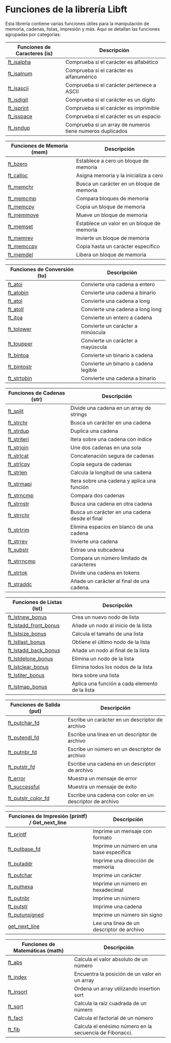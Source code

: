 # Funciones de la librería Libft

Esta librería contiene varias funciones útiles para la manipulación de memoria, cadenas, listas, impresión y más. Aquí se detallan las funciones agrupadas por categorías:

| Funciones de Caracteres (is) | Descripción                                    |
| ---------------------------- | ---------------------------------------------- |
| [ft_isalpha]                 | Comprueba si el carácter es alfabético         |
| [ft_isalnum]                 | Comprueba si el carácter es alfanumérico       |
| [ft_isascii]                 | Comprueba si el carácter pertenece a ASCII     |
| [ft_isdigit]                 | Comprueba si el carácter es un dígito          |
| [ft_isprint]                 | Comprueba si el carácter es imprimible         |
| [ft_isspace]                 | Comprueba si el carácter es un espacio         |
| [ft_isndup]                  | Comprueba si un array de numeros tiene numeros duplicados|

| Funciones de Memoria (mem)   | Descripción                                    |
| ---------------------------- | ---------------------------------------------- |
| [ft_bzero]                   | Establece a cero un bloque de memoria          |
| [ft_calloc]                  | Asigna memoria y la inicializa a cero          |
| [ft_memchr]                  | Busca un carácter en un bloque de memoria      |
| [ft_memcmp]                  | Compara bloques de memoria                     |
| [ft_memcpy]                  | Copia un bloque de memoria                     |
| [ft_memmove]                 | Mueve un bloque de memoria                     |
| [ft_memset]                  | Establece un valor en un bloque de memoria     |
| [ft_memrev]                  | Invierte un bloque de memoria                  |
| [ft_memccpy]                 | Copia hasta un carácter específico             |
| [ft_memdel]                  | Libera un bloque de memoria                    |

| Funciones de Conversión (to) | Descripción                                    |
| ---------------------------- | ---------------------------------------------- |
| [ft_atoi]                    | Convierte una cadena a entero                  |
| [ft_atobin]                  | Convierte una cadena a binario                 |
| [ft_atol]                    | Convierte una cadena a long                    |
| [ft_atoll]                   | Convierte una cadena a long long               |
| [ft_itoa]                    | Convierte un entero a cadena                   |
| [ft_tolower]                 | Convierte un carácter a minúscula              |
| [ft_toupper]                 | Convierte un carácter a mayúscula              |
| [ft_bintoa]                  | Convierte un binario a cadena                  |
| [ft_bintostr]                | Convierte un binario a cadena legible          |
| [ft_strtobin]                | Convierte una cadena a binario                 |

| Funciones de Cadenas (str)   | Descripción                                    |
| ---------------------------- | ---------------------------------------------- |
| [ft_split]                   | Divide una cadena en un array de strings       |
| [ft_strchr]                  | Busca un carácter en una cadena                |
| [ft_strdup]                  | Duplica una cadena                             |
| [ft_striteri]                | Itera sobre una cadena con índice              |
| [ft_strjoin]                 | Une dos cadenas en una sola                    |
| [ft_strlcat]                 | Concatenación segura de cadenas                |
| [ft_strlcpy]                 | Copia segura de cadenas                        |
| [ft_strlen]                  | Calcula la longitud de una cadena              |
| [ft_strmapi]                 | Itera sobre una cadena y aplica una función    |
| [ft_strncmp]                 | Compara dos cadenas                            |
| [ft_strnstr]                 | Busca una cadena en otra cadena                |
| [ft_strrchr]                 | Busca un carácter en una cadena desde el final |
| [ft_strtrim]                 | Elimina espacios en blanco de una cadena       |
| [ft_strrev]                  | Invierte una cadena                            |
| [ft_substr]                  | Extrae una subcadena                           |
| [ft_strrncmp]                | Compara un número limitado de caracteres       |
| [ft_strtok]                  | Divide una cadena en tokens                    |
| [ft_straddc]                 | Añade un carácter al final de una cadena.      |

| Funciones de Listas (lst)    | Descripción                                    |
| ---------------------------- | ---------------------------------------------- |
| [ft_lstnew_bonus]            | Crea un nuevo nodo de lista                    |
| [ft_lstadd_front_bonus]      | Añade un nodo al inicio de la lista            |
| [ft_lstsize_bonus]           | Calcula el tamaño de una lista                 |
| [ft_lstlast_bonus]           | Obtiene el último nodo de la lista             |
| [ft_lstadd_back_bonus]       | Añade un nodo al final de la lista             |
| [ft_lstdelone_bonus]         | Elimina un nodo de la lista                    |
| [ft_lstclear_bonus]          | Elimina todos los nodos de la lista            |
| [ft_lstiter_bonus]           | Itera sobre una lista                          |
| [ft_lstmap_bonus]            | Aplica una función a cada elemento de la lista |

| Funciones de Salida (put)    | Descripción                                    |
| ---------------------------- | ---------------------------------------------- |
| [ft_putchar_fd]              | Escribe un carácter en un descriptor de archivo|
| [ft_putendl_fd]              | Escribe una línea en un descriptor de archivo  |
| [ft_putnbr_fd]               | Escribe un número en un descriptor de archivo  |
| [ft_putstr_fd]               | Escribe una cadena en un descriptor de archivo |
| [ft_error]                   | Muestra un mensaje de error                    |
| [ft_successful]              | Muestra un mensaje de éxito                    |
| [ft_putstr_color_fd]         | Escribe una cadena con color en un descriptor de archivo |

| Funciones de Impresión (printf) / Get_next_line | Descripción                      |
| ----------------------------------------------- | -------------------------------- |
| [ft_printf]                                     | Imprime un mensaje con formato   |
| [ft_putbase_fd]                                 | Imprime un número en una base específica |
| [ft_putaddr]                                    | Imprime una dirección de memoria |
| [ft_putchar]                                    | Imprime un carácter              |
| [ft_puthexa]                                    | Imprime un número en hexadecimal |
| [ft_putnbr]                                     | Imprime un número                |
| [ft_putstr]                                     | Imprime una cadena               |
| [ft_putunsigned]                                | Imprime un número sin signo      |
| [get_next_line]                                 | Lee una línea de un descriptor de archivo |

| Funciones de Matemáticas (math) | Descripción                                   |
| -------------------------------- | --------------------------------------------- |
| [ft_abs]                         | Calcula el valor absoluto de un número        |
| [ft_index]                       | Encuentra la posición de un valor en un array |
| [ft_insort]                      | Ordena un array utilizando insertion sort     |
| [ft_sqrt]                        | Calcula la raíz cuadrada de un número         |
| [ft_fact]                        | Calcula el factorial de un número             |
| [ft_fib]                         | Calcula el enésimo número en la secuencia de Fibonacci. |


[ft_fact]: https://github.com/Leined18/Libft/blob/main/srcs/math/ft_fact.c
[ft_fib]: https://github.com/Leined18/Libft/blob/main/srcs/math/ft_fib.c
[ft_abs]: https://github.com/Leined18/Libft/blob/main/srcs/math/ft_abs.c
[ft_index]: https://github.com/Leined18/Libft/blob/main/srcs/math/ft_index.c
[ft_insort]: https://github.com/Leined18/Libft/blob/main/srcs/math/ft_insort.c
[ft_sqrt]: https://github.com/Leined18/Libft/blob/main/srcs/math/ft_sqrt.c

[ft_isalpha]: https://github.com/Leined18/Libft/blob/main/srcs/is/ft_isalpha.c
[ft_isalnum]: https://github.com/Leined18/Libft/blob/main/srcs/is/ft_isalnum.c
[ft_isascii]: https://github.com/Leined18/Libft/blob/main/srcs/is/ft_isascii.c
[ft_isdigit]: https://github.com/Leined18/Libft/blob/main/srcs/is/ft_isdigit.c
[ft_isprint]: https://github.com/Leined18/Libft/blob/main/srcs/is/ft_isprint.c
[ft_isspace]: https://github.com/Leined18/Libft/blob/main/srcs/is/ft_isspace.c
[ft_isndup]: https://github.com/Leined18/Libft/blob/main/srcs/is/ft_isndup.c

[ft_bzero]: https://github.com/Leined18/Libft/blob/main/srcs/mem/ft_bzero.c
[ft_calloc]: https://github.com/Leined18/Libft/blob/main/srcs/mem/ft_calloc.c
[ft_memchr]: https://github.com/Leined18/Libft/blob/main/srcs/mem/ft_memchr.c
[ft_memcmp]: https://github.com/Leined18/Libft/blob/main/srcs/mem/ft_memcmp.c
[ft_memcpy]: https://github.com/Leined18/Libft/blob/main/srcs/mem/ft_memcpy.c
[ft_memmove]: https://github.com/Leined18/Libft/blob/main/srcs/mem/ft_memmove.c
[ft_memset]: https://github.com/Leined18/Libft/blob/main/srcs/mem/ft_memset.c
[ft_memrev]: https://github.com/Leined18/Libft/blob/main/srcs/mem/ft_memrev.c
[ft_memccpy]: https://github.com/Leined18/Libft/blob/main/srcs/mem/ft_memccpy.c
[ft_memdel]: https://github.com/Leined18/Libft/blob/main/srcs/mem/ft_memdel.c

[ft_putchar_fd]: https://github.com/Leined18/Libft/blob/main/srcs/put/ft_putchar_fd.c
[ft_putendl_fd]: https://github.com/Leined18/Libft/blob/main/srcs/put/ft_putendl_fd.c
[ft_putnbr_fd]: https://github.com/Leined18/Libft/blob/main/srcs/put/ft_putnbr_fd.c
[ft_putstr_fd]: https://github.com/Leined18/Libft/blob/main/srcs/put/ft_putstr_fd.c
[ft_error]: https://github.com/Leined18/Libft/blob/main/srcs/put/ft_error.c
[ft_successful]: https://github.com/Leined18/Libft/blob/main/srcs/put/ft_successful.c
[ft_putstr_color_fd]: https://github.com/Leined18/Libft/blob/main/srcs/put/ft_putstr_color_fd.c

[ft_atoi]: https://github.com/Leined18/Libft/blob/main/srcs/to/ft_atoi.c
[ft_atobin]: https://github.com/Leined18/Libft/blob/main/srcs/to/ft_atobin.c
[ft_atol]: https://github.com/Leined18/Libft/blob/main/srcs/to/ft_atol.c
[ft_atoll]: https://github.com/Leined18/Libft/blob/main/srcs/to/ft_atoll.c
[ft_itoa]: https://github.com/Leined18/Libft/blob/main/srcs/to/ft_itoa.c
[ft_tolower]: https://github.com/Leined18/Libft/blob/main/srcs/to/ft_tolower.c
[ft_toupper]: https://github.com/Leined18/Libft/blob/main/srcs/to/ft_toupper.c
[ft_bintoa]: https://github.com/Leined18/Libft/blob/main/srcs/to/ft_bintoa.c
[ft_bintostr]: https://github.com/Leined18/Libft/blob/main/srcs/to/ft_bintostr.c
[ft_strtobin]: https://github.com/Leined18/Libft/blob/main/srcs/to/ft_strtobin.c

[ft_split]: https://github.com/Leined18/Libft/blob/main/srcs/str/ft_split.c
[ft_strchr]: https://github.com/Leined18/Libft/blob/main/srcs/str/ft_strchr.c
[ft_strdup]: https://github.com/Leined18/Libft/blob/main/srcs/str/ft_strdup.c
[ft_striteri]: https://github.com/Leined18/Libft/blob/main/srcs/str/ft_striteri.c
[ft_strjoin]: https://github.com/Leined18/Libft/blob/main/srcs/str/ft_strjoin.c
[ft_strlcat]: https://github.com/Leined18/Libft/blob/main/srcs/str/ft_strlcat.c
[ft_strlcpy]: https://github.com/Leined18/Libft/blob/main/srcs/str/ft_strlcpy.c
[ft_strlen]: https://github.com/Leined18/Libft/blob/main/srcs/str/ft_strlen.c
[ft_strmapi]: https://github.com/Leined18/Libft/blob/main/srcs/str/ft_strmapi.c
[ft_strncmp]: https://github.com/Leined18/Libft/blob/main/srcs/str/ft_strncmp.c
[ft_strnstr]: https://github.com/Leined18/Libft/blob/main/srcs/str/ft_strnstr.c
[ft_strrchr]: https://github.com/Leined18/Libft/blob/main/srcs/str/ft_strrchr.c
[ft_strtrim]: https://github.com/Leined18/Libft/blob/main/srcs/str/ft_strtrim.c
[ft_strrev]: https://github.com/Leined18/Libft/blob/main/srcs/str/ft_strrev.c
[ft_substr]: https://github.com/Leined18/Libft/blob/main/srcs/str/ft_substr.c
[ft_strrncmp]: https://github.com/Leined18/Libft/blob/main/srcs/str/ft_strrncmp.c
[ft_strtok]: https://github.com/Leined18/Libft/blob/main/srcs/str/ft_strtok.c
[ft_straddc]: https://github.com/Leined18/Libft/blob/main/srcs/str/ft_straddc.c

[ft_lstnew_bonus]: https://github.com/Leined18/Libft/blob/main/srcs/lst/ft_lstnew_bonus.c
[ft_lstadd_front_bonus]: https://github.com/Leined18/Libft/blob/main/srcs/lst/ft_lstadd_front_bonus.c
[ft_lstsize_bonus]: https://github.com/Leined18/Libft/blob/main/srcs/lst/ft_lstsize_bonus.c
[ft_lstlast_bonus]: https://github.com/Leined18/Libft/blob/main/srcs/lst/ft_lstlast_bonus.c
[ft_lstadd_back_bonus]: https://github.com/Leined18/Libft/blob/main/srcs/lst/ft_lstadd_back_bonus.c
[ft_lstdelone_bonus]: https://github.com/Leined18/Libft/blob/main/srcs/lst/ft_lstdelone_bonus.c
[ft_lstclear_bonus]: https://github.com/Leined18/Libft/blob/main/srcs/lst/ft_lstclear_bonus.c
[ft_lstiter_bonus]: https://github.com/Leined18/Libft/blob/main/srcs/lst/ft_lstiter_bonus.c
[ft_lstmap_bonus]: https://github.com/Leined18/Libft/blob/main/srcs/lst/ft_lstmap_bonus.c

[ft_printf]: https://github.com/Leined18/Libft/blob/main/srcs/printf/ft_printf.c
[ft_putbase_fd]: https://github.com/Leined18/Libft/blob/main/srcs/printf/put/ft_putbase_fd.c
[ft_putaddr]: https://github.com/Leined18/Libft/blob/main/srcs/printf/put/ft_putaddr.c
[ft_putchar]: https://github.com/Leined18/Libft/blob/main/srcs/printf/put/ft_putchar.c
[ft_puthexa]: https://github.com/Leined18/Libft/blob/main/srcs/printf/put/ft_puthexa.c
[ft_putnbr]: https://github.com/Leined18/Libft/blob/main/srcs/printf/put/ft_putnbr.c
[ft_putstr]: https://github.com/Leined18/Libft/blob/main/srcs/printf/put/ft_putstr.c
[ft_putunsigned]: https://github.com/Leined18/Libft/blob/main/srcs/printf/put/ft_putunsigned.c
[get_next_line]: https://github.com/Leined18/Libft/blob/main/srcs/get/get_next_line.c
